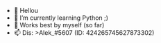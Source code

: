 - 👋 Hellou
- 🌱 I’m currently learning Python ;)
- 💞️ Works best by myself (so far)
- 📫 Dis: >Alek_#5607 (ID: 424265745627873302)

<!---
So yea, contact me if you hav anything to say :D
---!>
